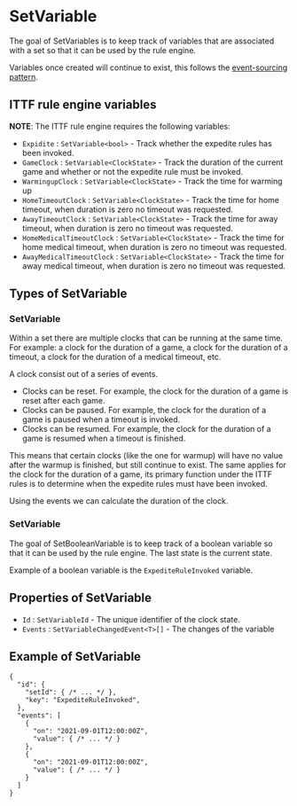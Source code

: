 ﻿# SetVariable<T>

The goal of SetVariables is to keep track of variables that are associated with a set so that it can be used by the rule engine.

Variables once created will continue to exist, this follows the [event-sourcing pattern](https://learn.microsoft.com/en-us/azure/architecture/patterns/event-sourcing).

## ITTF rule engine variables

**NOTE**: The ITTF rule engine requires the following variables:
- `Expidite` : `SetVariable<bool>` - Track whether the expedite rules has been invoked.
- `GameClock` : `SetVariable<ClockState>` - Track the duration of the current game and whether or not the expedite rule must be invoked.
- `WarmingupClock` : `SetVariable<ClockState>` - Track the time for warming up
- `HomeTimeoutClock` : `SetVariable<ClockState>` - Track the time for home timeout, when duration is zero no timeout was requested.
- `AwayTimeoutClock` : `SetVariable<ClockState>` - Track the time for away timeout, when duration is zero no timeout was requested.
- `HomeMedicalTimeoutClock` : `SetVariable<ClockState>` - Track the time for home medical timeout, when duration is zero no timeout was requested.
- `AwayMedicalTimeoutClock` : `SetVariable<ClockState>` - Track the time for away medical timeout, when duration is zero no timeout was requested.

## Types of SetVariable<T>
### SetVariable<ClockState>

Within a set there are multiple clocks that can be running at the same time.
For example: a clock for the duration of a game, a clock for the duration of a timeout, a clock for the duration of a medical timeout, etc.

A clock consist out of a series of events.

- Clocks can be reset. For example, the clock for the duration of a game is reset after each game.
- Clocks can be paused. For example, the clock for the duration of a game is paused when a timeout is invoked.
- Clocks can be resumed. For example, the clock for the duration of a game is resumed when a timeout is finished.

This means that certain clocks (like the one for warmup) will have no value after the warmup is finished, but still continue to exist.
The same applies for the clock for the duration of a game, its primary function under the ITTF rules is to determine when the expedite rules must have been invoked.

Using the events we can calculate the duration of the clock.

### SetVariable<Boolean>

The goal of SetBooleanVariable is to keep track of a boolean variable so that it can be used by the rule engine.
The last state is the current state.

Example of a boolean variable is the `ExpediteRuleInvoked` variable.

## Properties of SetVariable<T>

- `Id` : `SetVariableId` - The unique identifier of the clock state.
- `Events` : `SetVariableChangedEvent<T>[]` - The changes of the variable

## Example of SetVariable<T>

```json5
{
  "id": {
    "setId": { /* ... */ },
    "key": "ExpediteRuleInvoked",
  },
  "events": [
    {
      "on": "2021-09-01T12:00:00Z",
      "value": { /* ... */ }
    },
    {
      "on": "2021-09-01T12:00:00Z",
      "value": { /* ... */ }
    }
  ]
}
```